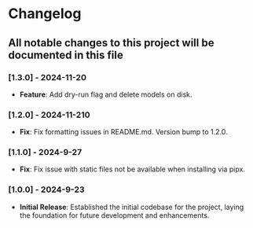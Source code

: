 # Changelog

## All notable changes to this project will be documented in this file

### [1.3.0] - 2024-11-20

- **Feature**: Add dry-run flag and delete models on disk.

### [1.2.0] - 2024-11-210

- **Fix**: Fix formatting issues in README.md. Version bump to 1.2.0.

### [1.1.0] - 2024-9-27

- **Fix**: Fix issue with static files not be available when installing via pipx.

### [1.0.0] - 2024-9-23

- **Initial Release**: Established the initial codebase for the project, laying the foundation for future development and enhancements.
